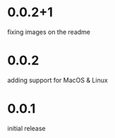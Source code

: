 # 0.0.2+1
fixing images on the readme

# 0.0.2

adding support for MacOS & Linux

# 0.0.1

initial release
